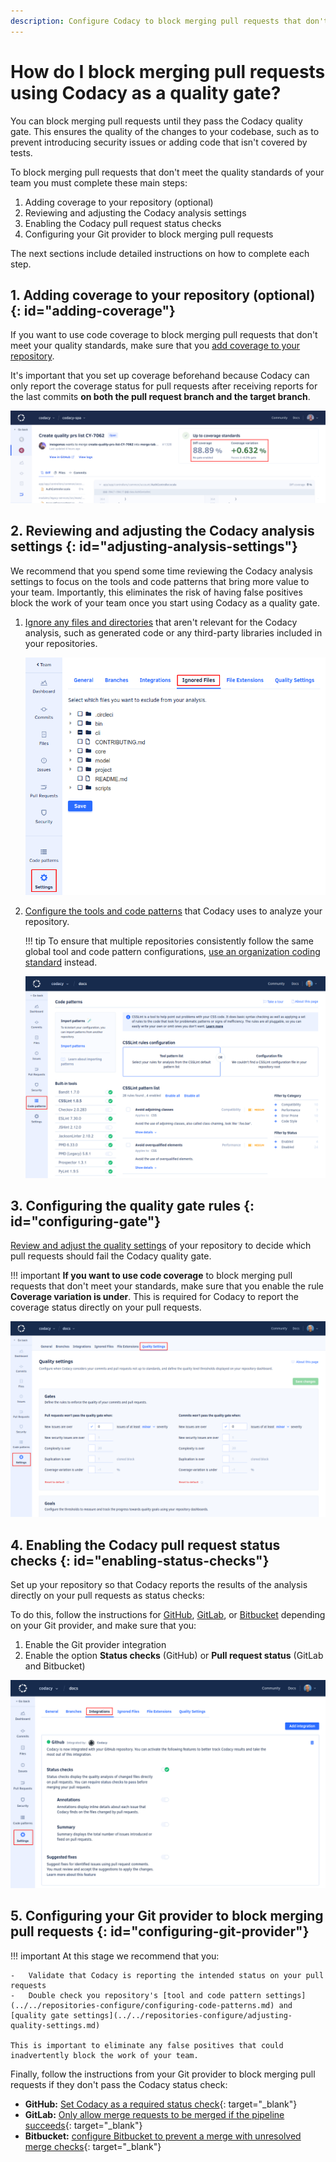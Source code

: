 ```yaml
---
description: Configure Codacy to block merging pull requests that don't meet your quality standards.
---
```


# How do I block merging pull requests using Codacy as a quality gate?

You can block merging pull requests until they pass the Codacy quality gate. This ensures the quality of the changes to your codebase, such as to prevent introducing security issues or adding code that isn't covered by tests.

To block merging pull requests that don't meet the quality standards of your team you must complete these main steps:

1.  Adding coverage to your repository (optional)
1.  Reviewing and adjusting the Codacy analysis settings
1.  Enabling the Codacy pull request status checks
1.  Configuring your Git provider to block merging pull requests

The next sections include detailed instructions on how to complete each step.

## 1. Adding coverage to your repository (optional) {: id="adding-coverage"}

If you want to use code coverage to block merging pull requests that don't meet your quality standards, make sure that you [add coverage to your repository](../../coverage-reporter/index.md).

It's important that you set up coverage beforehand because Codacy can only report the coverage status for pull requests after receiving reports for the last commits **on both the pull request branch and the target branch**.

![Adding coverage to your repository](../../coverage-reporter/images/coverage-codacy-ui.png)

## 2. Reviewing and adjusting the Codacy analysis settings {: id="adjusting-analysis-settings"}

We recommend that you spend some time reviewing the Codacy analysis settings to focus on the tools and code patterns that bring more value to your team. Importantly, this eliminates the risk of having false positives block the work of your team once you start using Codacy as a quality gate.

1.  [Ignore any files and directories](../../repositories-configure/ignoring-files.md) that aren't relevant for the Codacy analysis, such as generated code or any third-party libraries included in your repositories.

    ![Ignoring files](../../repositories-configure/images/ignored-files.png)

1.  [Configure the tools and code patterns](../../repositories-configure/configuring-code-patterns.md) that Codacy uses to analyze your repository.

    !!! tip
        To ensure that multiple repositories consistently follow the same global tool and code pattern configurations, [use an organization coding standard](../../organizations/using-a-coding-standard.md) instead.

    ![Configuring the tools and code patterns](../../repositories-configure/images/code-patterns.png)

## 3. Configuring the quality gate rules {: id="configuring-gate"}

[Review and adjust the quality settings](../../repositories-configure/adjusting-quality-settings.md) of your repository to decide which pull requests should fail the Codacy quality gate.

!!! important
    **If you want to use code coverage** to block merging pull requests that don't meet your standards, make sure that you enable the rule **Coverage variation is under**. This is required for Codacy to report the coverage status directly on your pull requests.

![Adjusting the quality settings](../../repositories-configure/images/quality-settings.png)

## 4. Enabling the Codacy pull request status checks {: id="enabling-status-checks"}

Set up your repository so that Codacy reports the results of the analysis directly on your pull requests as status checks:

To do this, follow the instructions for [GitHub](../../repositories-configure/integrations/github-integration.md#enabling), [GitLab](../../repositories-configure/integrations/gitlab-integration.md#enabling), or [Bitbucket](../../repositories-configure/integrations/bitbucket-integration.md#enabling) depending on your Git provider, and make sure that you:

1.  Enable the Git provider integration
1.  Enable the option **Status checks** (GitHub) or **Pull request status** (GitLab and Bitbucket)

![Enabling your Git provider integration](../../repositories-configure/integrations/images/github-integration.png)

## 5. Configuring your Git provider to block merging pull requests {: id="configuring-git-provider"}

!!! important
    At this stage we recommend that you:

    -   Validate that Codacy is reporting the intended status on your pull requests
    -   Double check you repository's [tool and code pattern settings](../../repositories-configure/configuring-code-patterns.md) and [quality gate settings](../../repositories-configure/adjusting-quality-settings.md)

    This is important to eliminate any false positives that could inadvertently block the work of your team.

Finally, follow the instructions from your Git provider to block merging pull requests if they don't pass the Codacy status check:

-   **GitHub:** [Set Codacy as a required status check](https://docs.github.com/en/repositories/configuring-branches-and-merges-in-your-repository/defining-the-mergeability-of-pull-requests/managing-a-branch-protection-rule){: target="_blank"}
-   **GitLab:** [Only allow merge requests to be merged if the pipeline succeeds](https://docs.gitlab.com/ee/user/project/merge_requests/merge_when_pipeline_succeeds.html#only-allow-merge-requests-to-be-merged-if-the-pipeline-succeeds){: target="_blank"}
-   **Bitbucket:** [configure Bitbucket to prevent a merge with unresolved merge checks](https://support.atlassian.com/bitbucket-cloud/docs/suggest-or-require-checks-before-a-merge/){: target="_blank"}
